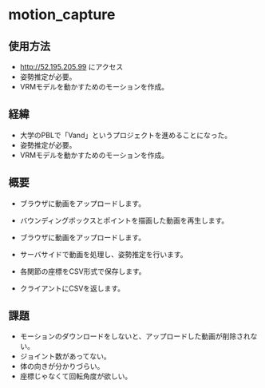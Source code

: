 # motion_capture

## 使用方法

- http://52.195.205.99 にアクセス
- 姿勢推定が必要。
- VRMモデルを動かすためのモーションを作成。

## 経緯

- 大学のPBLで「Vand」というプロジェクトを進めることになった。
- 姿勢推定が必要。
- VRMモデルを動かすためのモーションを作成。

## 概要

- ブラウザに動画をアップロードします。
- バウンディングボックスとポイントを描画した動画を再生します。

- ブラウザに動画をアップロードします。
- サーバサイドで動画を処理し、姿勢推定を行います。
- 各関節の座標をCSV形式で保存します。
- クライアントにCSVを返します。

## 課題

- モーションのダウンロードをしないと、アップロードした動画が削除されない。
- ジョイント数があってない。
- 体の向きが分かりづらい。
- 座標じゃなくて回転角度が欲しい。
